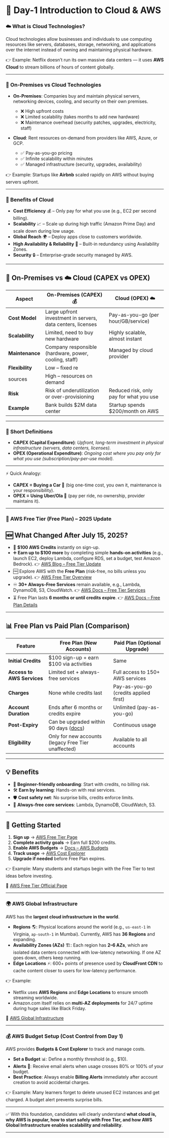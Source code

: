 # 🌟 Day-1 Introduction to Cloud & AWS

### ☁️ What is Cloud Technologies?

Cloud technologies allow businesses and individuals to use computing resources like servers, databases, storage, networking, and applications over the internet instead of owning and maintaining physical hardware.

👉 Example: Netflix doesn’t run its own massive data centers — it uses **AWS Cloud** to stream billions of hours of content globally.

---

### 🏢 On-Premises vs Cloud Technologies

* **On-Premises**: Companies buy and maintain physical servers, networking devices, cooling, and security on their own premises.

  * ❌ High upfront costs
  * ❌ Limited scalability (takes months to add new hardware)
  * ❌ Maintenance overhead (security patches, upgrades, electricity, staff)

* **Cloud**: Rent resources on-demand from providers like AWS, Azure, or GCP.

  * ✅ Pay-as-you-go pricing
  * ✅ Infinite scalability within minutes
  * ✅ Managed infrastructure (security, upgrades, availability)

👉 Example: Startups like **Airbnb** scaled rapidly on AWS without buying servers upfront.

---

### 🎯 Benefits of Cloud

* **Cost Efficiency** 💰 – Only pay for what you use (e.g., EC2 per second billing).
* **Scalability** 📈 – Scale up during high traffic (Amazon Prime Day) and scale down during low usage.
* **Global Reach** 🌍 – Deploy apps close to customers worldwide.
* **High Availability & Reliability** 🔄 – Built-in redundancy using Availability Zones.
* **Security** 🔒 – Enterprise-grade security managed by AWS.

---


## 🏢 On-Premises vs ☁️ Cloud (CAPEX vs OPEX)

| Aspect          | On-Premises (CAPEX) 💰                                      | Cloud (OPEX) ☁️                         |
| --------------- | ----------------------------------------------------------- | --------------------------------------- |
| **Cost Model**  | Large upfront investment in servers, data centers, licenses | Pay-as-you-go (per hour/GB/service)     |
| **Scalability** | Limited, need to buy new hardware                           | Highly scalable, almost instant         |
| **Maintenance** | Company responsible (hardware, power, cooling, staff)       | Managed by cloud provider               |
| **Flexibility** | Low – fixed re
sources                                       | High – resources on demand              |
| **Risk**        | Risk of underutilization or over-provisioning               | Reduced risk, only pay for what you use |
| **Example**     | Bank builds \$2M data center                                | Startup spends \$200/month on AWS       |

---

### 📌 Short Definitions

* **CAPEX (Capital Expenditure)**: *Upfront, long-term investment in physical infrastructure (servers, data centers, licenses).*
* **OPEX (Operational Expenditure)**: *Ongoing cost where you pay only for what you use (subscription/pay-per-use model).*

---

⚡ Quick Analogy:

* **CAPEX = Buying a Car 🚗** (big one-time cost, you own it, maintenance is your responsibility).
* **OPEX = Using Uber/Ola 🚕** (pay per ride, no ownership, provider maintains it).

---

### 🚀 AWS Free Tier (Free Plan) – 2025 Update

## 🆕 What Changed After **July 15, 2025**?

* 🎁 **\$100 AWS Credits** instantly on sign-up.
* ➕ **Earn up to \$100 more** by completing simple **hands-on activities** (e.g., launch EC2, deploy Lambda, configure RDS, set a budget, test Amazon Bedrock).
  👉 [AWS Blog – Free Tier Update](https://aws.amazon.com/blogs/aws/aws-free-tier-update-new-customers-can-get-started-and-explore-aws-with-up-to-200-in-credits/?utm_source=chatgpt.com)
* 🆓 Explore AWS with the **Free Plan** (risk-free, no bills unless you upgrade).
  👉 [AWS Free Tier Overview](https://aws.amazon.com/free/?utm_source=chatgpt.com)
* ♾️ **30+ Always-Free Services** remain available, e.g., Lambda, DynamoDB, S3, CloudWatch.
  👉 [AWS Docs – Free Tier Services](https://docs.aws.amazon.com/awsaccountbilling/latest/aboutv2/free-tier.html?utm_source=chatgpt.com)
* ⏳ Free Plan lasts **6 months or until credits expire**.
  👉 [AWS Docs – Free Plan Details](https://docs.aws.amazon.com/awsaccountbilling/latest/aboutv2/free-tier-plans.html?utm_source=chatgpt.com)

---

## 📊 Free Plan vs Paid Plan (Comparison)

| Feature                    | Free Plan (New Accounts)                                                                                                                          | Paid Plan (Optional Upgrade)          |
| -------------------------- | ------------------------------------------------------------------------------------------------------------------------------------------------- | ------------------------------------- |
| **Initial Credits**        | \$100 sign-up + earn \$100 via activities                                                                                                         | Same                                  |
| **Access to AWS Services** | Limited set + always-free services                                                                                                                | Full access to 150+ AWS services      |
| **Charges**                | None while credits last                                                                                                                           | Pay-as-you-go (credits applied first) |
| **Account Duration**       | Ends after 6 months or credits expire                                                                                                             | Unlimited (pay-as-you-go)             |
| **Post-Expiry**            | Can be upgraded within 90 days ([docs](https://docs.aws.amazon.com/awsaccountbilling/latest/aboutv2/free-tier-plans.html?utm_source=chatgpt.com)) | Continuous usage                      |
| **Eligibility**            | Only for new accounts (legacy Free Tier unaffected)                                                                                               | Available to all accounts             |

---

## 💡 Benefits

* 🎯 **Beginner-friendly onboarding**: Start with credits, no billing risk.
* 🛠️ **Earn by learning**: Hands-on with real services.
* 🛡️ **Cost safety net**: No surprise bills, credits enforce limits.
* 🔄 **Always-free core services**: Lambda, DynamoDB, CloudWatch, S3.

---

## 📝 Getting Started

1. **Sign up** → [AWS Free Tier Page](https://aws.amazon.com/free/?utm_source=chatgpt.com)
2. **Complete activity goals** → Earn full \$200 credits.
3. **Enable AWS Budgets** → [Docs – AWS Budgets](https://docs.aws.amazon.com/cost-management/latest/userguide/budgets-managing-costs.html?utm_source=chatgpt.com)
4. **Track usage** → [AWS Cost Explorer](https://docs.aws.amazon.com/cost-management/latest/userguide/ce-what-is.html?utm_source=chatgpt.com)
5. **Upgrade if needed** before Free Plan expires.

👉 Example: Many students and startups begin with the Free Tier to test ideas before investing.

🔗 [AWS Free Tier Official Page](https://aws.amazon.com/free/)

---

### 🌍 AWS Global Infrastructure

AWS has the **largest cloud infrastructure in the world**.

* **Regions** 🌎: Physical locations around the world (e.g., `us-east-1` in Virginia, `ap-south-1` in Mumbai). Currently, AWS has **36 Regions** and expanding.
* **Availability Zones (AZs)** 🏗️: Each region has **2–6 AZs**, which are isolated data centers connected with low-latency networking. If one AZ goes down, others keep running.
* **Edge Locations** ⚡: 600+ points of presence used by **CloudFront CDN** to cache content closer to users for low-latency performance.

👉 Example:

* Netflix uses **AWS Regions** and **Edge Locations** to ensure smooth streaming worldwide.
* Amazon.com itself relies on **multi-AZ deployments** for 24/7 uptime during huge sales like Black Friday.

🔗 [AWS Global Infrastructure](https://aws.amazon.com/about-aws/global-infrastructure/)

---

### 💰 AWS Budget Setup (Cost Control from Day 1)

AWS provides **Budgets & Cost Explorer** to track and manage costs.

* **Set a Budget** 📊: Define a monthly threshold (e.g., \$10).
* **Alerts** 🔔: Receive email alerts when usage crosses 80% or 100% of your budget.
* **Best Practice**: Always enable **Billing Alerts** immediately after account creation to avoid accidental charges.

👉 Example: Many learners forget to delete unused EC2 instances and get charged. A budget alert prevents surprise bills.

---

✅ With this foundation, candidates will clearly understand **what cloud is, why AWS is popular, how to start safely with Free Tier, and how AWS Global Infrastructure enables scalability and reliability**.

---

